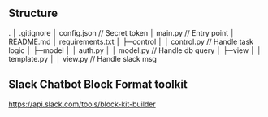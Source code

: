 ## **Structure**
.
│  .gitignore
│  config.json          // Secret token
│  main.py              // Entry point
│  README.md
│  requirements.txt
│
├─control
│  │  control.py        // Handle task logic
│
├─model
│  │  auth.py
│  │  model.py          // Handle db query
│
├─view
│  │  template.py
│  │  view.py           // Handle slack msg


## **Slack Chatbot Block Format toolkit**
https://api.slack.com/tools/block-kit-builder